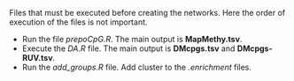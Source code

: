 Files that must be executed before creating the networks. Here the order of execution of the files is not important.

* Run the file *prepoCpG.R*. The main output is **MapMethy.tsv**.
* Execute the *DA.R* file. The main output is **DMcpgs.tsv** and **DMcpgs-RUV.tsv**.
* Run the *add_groups.R* file. Add cluster to the *.enrichment* files.
